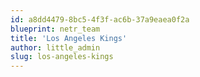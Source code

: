 ```yaml
---
id: a8dd4479-8bc5-4f3f-ac6b-37a9eaea0f2a
blueprint: netr_team
title: 'Los Angeles Kings'
author: little_admin
slug: los-angeles-kings
---
```

